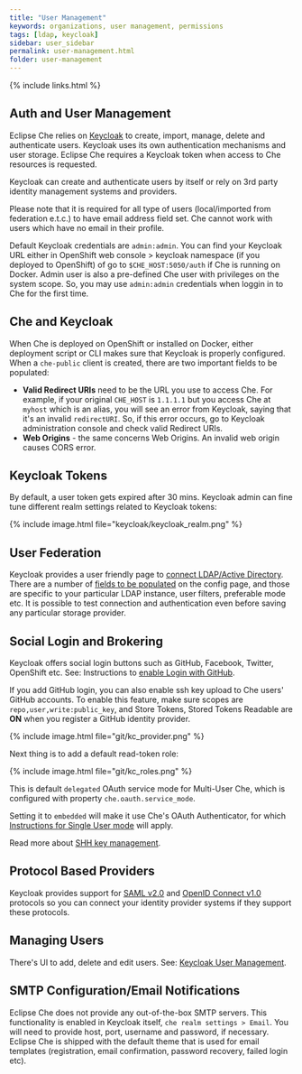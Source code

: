 ```yaml
---
title: "User Management"
keywords: organizations, user management, permissions
tags: [ldap, keycloak]
sidebar: user_sidebar
permalink: user-management.html
folder: user-management
---
```

{% include links.html %}

## Auth and User Management

Eclipse Che relies on [Keycloak](http://www.Keycloak.org) to create, import, manage, delete and authenticate users. Keycloak uses its own authentication mechanisms and user storage. Eclipse Che requires a Keycloak token when access to Che resources is requested.

Keycloak can create and authenticate users by itself or rely on 3rd party identity management systems and providers.

Please note that it is required for all type of users (local/imported from federation e.t.c.) to have email address field set.
Che cannot work with users which have no email in their profile.

Default Keycloak credentials are `admin:admin`. You can find your Keycloak URL either in OpenShift web console > keycloak namespace (if you deployed to OpenShift) of go to `$CHE_HOST:5050/auth` if Che is running on Docker. Admin user is also a pre-defined Che user with privileges on the system scope. So, you may use `admin:admin` credentials when loggin in to Che for the first time.

## Che and Keycloak

When Che is deployed on OpenShift or installed on Docker, either deployment script or CLI makes sure that Keycloak is properly configured. When a `che-public` client is created, there are two important fields to be populated:

* **Valid Redirect URIs** need to be the URL you use to access Che. For example, if your original `CHE_HOST` is `1.1.1.1` but you access Che at `myhost` which is an alias, you will see an error from Keycloak, saying that it's an invalid `redirectURI`. So, if this error occurs, go to Keycloak administration console and check valid Redirect URIs.
* **Web Origins** - the same concerns Web Origins. An invalid web origin causes CORS error.

## Keycloak Tokens

By default, a user token gets expired after 30 mins. Keycloak admin can fine tune different realm settings related to Keycloak tokens:

{% include image.html file="keycloak/keycloak_realm.png" %}

## User Federation

Keycloak provides a user friendly page to [connect LDAP/Active Directory](http://www.keycloak.org/docs/3.2/server_admin/topics/user-federation.html). There are a number of [fields to be populated](http://www.keycloak.org/docs/3,2/server_admin/topics/user-federation/ldap.html) on the config page, and those are specific to your particular LDAP instance, user filters, preferable mode etc. It is possible to test connection and authentication even before saving any particular storage provider.

## Social Login and Brokering

Keycloak offers social login buttons such as GitHub, Facebook, Twitter, OpenShift etc. See: Instructions to [enable Login with GitHub](http://www.keycloak.org/docs/3.2/server_admin/topics/identity-broker/social/github.html).

If you add GitHub login, you can also enable ssh key upload to Che users' GitHub accounts. To enable this feature, make sure scopes are `repo,user,write:public_key`, and Store Tokens, Stored Tokens Readable are **ON** when you register a GitHub identity provider.

{% include image.html file="git/kc_provider.png" %}

Next thing is to add a default read-token role:

{% include image.html file="git/kc_roles.png" %}

This is default `delegated` OAuth service mode for Multi-User Che, which is configured with property `che.oauth.service_mode`.

Setting it to `embedded` will make it use Che's OAuth Authenticator, for which [Instructions for Single User mode](version-control.html#github-oauth) will apply.

Read more about [SHH key management](ide_projects.html#project-import-and-ssh-connection).

## Protocol Based Providers

Keycloak provides support for [SAML v2.0](http://www.Keycloak.org/docs/3.2/server_admin/topics/identity-broker/saml.html) and [OpenID Connect v1.0](http://www.Keycloak.org/docs/3.2/server_admin/topics/identity-broker/oidc.html) protocols so you can connect your identity provider systems if they support these protocols.

## Managing Users

There's UI to add, delete and edit users. See: [Keycloak User Management](http://www.Keycloak.org/docs/3.2/server_admin/topics/users.html).

## SMTP Configuration/Email Notifications

Eclipse Che does not provide any out-of-the-box SMTP servers. This functionality is enabled in Keycloak itself, `che realm settings > Email`. You will need to provide host, port, username and password, if necessary. Eclipse Che is shipped with the default theme that is used for email templates (registration, email confirmation, password recovery, failed login etc).
